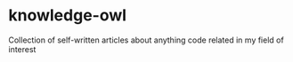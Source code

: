 # knowledge-owl
Collection of self-written articles about anything code related in my field of interest
